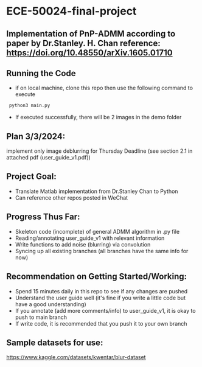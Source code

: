 # ECE-50024-final-project 


## Implementation of PnP-ADMM according to paper by Dr.Stanley. H. Chan reference: https://doi.org/10.48550/arXiv.1605.01710 

## Running the Code
* if on local machine, clone this repo then use the following command to execute
```bash
 python3 main.py
```
* If executed successfully, there will be 2 images in the demo folder

## Plan 3/3/2024:
implement only image deblurring for Thursday Deadline (see section 2.1 in attached pdf (user_guide_v1.pdf))

## Project Goal:
* Translate Matlab implementation from Dr.Stanley Chan to Python
* Can reference other repos posted in WeChat

## Progress Thus Far:
* Skeleton code (incomplete) of general ADMM algorithm in .py file
* Reading/annotating user_guide_v1 with relevant information
* Write functions to add noise (blurring) via convolution
* Syncing up all existing branches (all branches have the same info for now)

## Recommendation on Getting Started/Working:
* Spend 15 minutes daily in this repo to see if any changes are pushed
* Understand the user guide well (it's fine if you write a little code but have a good understanding)
* If you annotate (add more comments/info) to user_guide_v1, it is okay to push to main branch
* If write code, it is recommended that you push it to your own branch

## Sample datasets for use:
https://www.kaggle.com/datasets/kwentar/blur-dataset
